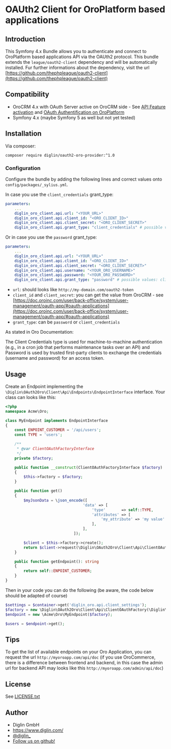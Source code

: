 # OAUth2 Client for OroPlatform based applications

## Introduction

This Symfony 4.x Bundle allows you to authenticate and connect to OroPlatform based applications API via the OAUth2 protocol.
This bundle extends the `league/oauth2-client` dependency and will be automatically installed. Fur further informations about the dependency, visit the url [https://github.com/thephpleague/oauth2-client](https://github.com/thephpleague/oauth2-client) 

## Compatibility

- OroCRM 4.x with OAuth Server active on OroCRM side - See [API Feature activation](https://doc.oroinc.com/api/enabling-api-feature/) and [OAuth Authentification on OroPlatform](https://doc.oroinc.com/api/authentication/oauth/)
- Symfony 4.x (maybe Symfony 5 as well but not yet tested) 

## Installation

Via composer:

`composer require diglin/oauth2-oro-provider:^1.0`

### Configuration

Configure the bundle by adding the following lines and correct values onto `config/packages/_sylius.yml`.

In case you use the `client_credentials` grant_type:
```yaml
parameters:
    ... 
    diglin_oro_client.api.url: "<YOUR_URL>"
    diglin_oro_client.api.client_id: "<ORO_CLIENT_ID>"
    diglin_oro_client.api.client_secret: "<ORO_CLIENT_SECRET>"
    diglin_oro_client.api.grant_type: "client_credentials" # possible values: client_credentials or password
```

Or in case you use the `password` grant_type:
```yaml
parameters:
    ... 
    diglin_oro_client.api.url: "<YOUR_URL>"
    diglin_oro_client.api.client_id: "<ORO_CLIENT_ID>"
    diglin_oro_client.api.client_secret: "<ORO_CLIENT_SECRET>"
    diglin_oro_client.api.username: "<YOUR_ORO_USERNAME>"
    diglin_oro_client.api.password: "<YOUR_ORO_PASSWORD>"
    diglin_oro_client.api.grant_type: "password" # possible values: client_credentials or password
```

- `url`: should looks like `http://my-domain.com/oauth2-token`
- `client_id` and `client_secret`: you can get the value from OroCRM - see [https://doc.oroinc.com/user/back-office/system/user-management/oauth-app/#oauth-applications](https://doc.oroinc.com/user/back-office/system/user-management/oauth-app/#oauth-applications)
- `grant_type`: can be `password` or `client_credentials`

As stated in Oro Documentation:

The Client Credentials type is used for machine-to-machine authentication (e.g., in a cron job that performs maintenance tasks over an API) and Password is used by trusted first-party clients to exchange the credentials (username and password) for an access token.

## Usage

Create an Endpoint implementing the `\Diglin\OAuth2Oro\Client\Api\Endpoints\EndpointInterface` interface. Your class can looks like this:

```php
<?php
namespace Acme\Oro;

class MyEndpoint implements EndpointInterface
{
    const ENPOINT_CUSTOMER = '/api/users';
    const TYPE = 'users';

    /**
     * @var ClientOAuthFactoryInterface
     */
    private $factory;

    public function __construct(ClientOAuthFactoryInterface $factory)
    {
        $this->factory = $factory;
    }

    public function get()
    {
        $myJsonData = \json_encode([
                                  'data' => [
                                      'type'       => self::TYPE,
                                      'attributes' => [
                                          'my_attribute' => 'my value'
                                      ],
                                  ],
                              ]);

        $client = $this->factory->create();
        return $client->request(\Diglin\OAuth2Oro\Client\Api\ClientOAuthInterface::REQUEST_GET, $this->getEndpoint(), ['body' => $myJsonData]);
    }

    public function getEndpoint(): string
    {
        return self::ENPOINT_CUSTOMER;
    }
}

```

Then in your code you can do the following (be aware, the code below should be adapted of course)

```php
$settings = $container->get('diglin_oro.api.client_settings');
$factory = new \Diglin\OAuth2Oro\Client\Api\ClientOAuthFactory(\Diglin\OAuth2Oro\Client\Api\ClientOAuth::class, $settings);
$endpoint = new \Acme\Oro\MyEndpoint($factory);

$users = $endpoint->get();
```

## Tips

To get the list of available endpoints on your Oro Application, you can request the url `http://myoroapp.com/api/doc` (if you use OroCommerce, there is a difference between frontend and backend, in this case the admin url for backend API may looks like this `http://myoroapp.com/admin/api/doc`)

## License

See [LICENSE.txt](./LICENSE.txt)

## Author

* Diglin GmbH
* https://www.diglin.com/
* [@diglin_](https://twitter.com/diglin_)
* [Follow us on github!](https://github.com/diglin)
